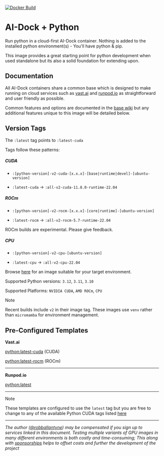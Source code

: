 [![Docker Build](https://github.com/ai-dock/python/actions/workflows/docker-build.yml/badge.svg)](https://github.com/ai-dock/python/actions/workflows/docker-build.yml)

# AI-Dock + Python

Run python in a cloud-first AI-Dock container. Nothing is added to the installed python environment(s) - You'll have python & pip.

This image provides a great starting point for python development when used standalone but its also a solid foundation for extending upon.


## Documentation

All AI-Dock containers share a common base which is designed to make running on cloud services such as [vast.ai](https://link.ai-dock.org/vast.ai) and [runpod.io](https://link.ai-dock.org/runpod.io) as straightforward and user friendly as possible.

Common features and options are documented in the [base wiki](https://github.com/ai-dock/base-image/wiki) but any additional features unique to this image will be detailed below.


## Version Tags

The `:latest` tag points to `:latest-cuda`

Tags follow these patterns:

##### _CUDA_
- `:[python-version]-v2-cuda-[x.x.x]-[base|runtime|devel]-[ubuntu-version]`

- `:latest-cuda` &rarr; `:all-v2-cuda-11.8.0-runtime-22.04`

##### _ROCm_
- `:[python-version]-v2-rocm-[x.x.x]-[core|runtime]-[ubuntu-version]`

- `:latest-rocm` &rarr; `:all-v2-rocm-5.7-runtime-22.04`

ROCm builds are experimental. Please give feedback.

##### _CPU_
- `:[python-version]-v2-cpu-[ubuntu-version]`

- `:latest-cpu` &rarr; `:all-v2-cpu-22.04`

Browse [here](https://github.com/ai-dock/python/pkgs/container/python) for an image suitable for your target environment.

Supported Python versions: `3.12`, `3.11`, `3.10`

Supported Platforms: `NVIDIA CUDA`, `AMD ROCm`, `CPU`

>[!NOTE]  
>Recent builds include `v2` in their image tag.  These images use `venv` rather than `micromamba` for environment management.



## Pre-Configured Templates

**Vast.​ai**

[python:latest-cuda](https://link.ai-dock.org/template-vast-python) (CUDA)

[python:latest-rocm](https://link.ai-dock.org/template-vast-python-rocm) (ROCm)

---

**Runpod.​io**

[python:latest](https://link.ai-dock.org/template-runpod-python)

---

>[!NOTE]  
>These templates are configured to use the `latest` tag but you are free to change to any of the available Python CUDA tags listed [here](https://github.com/ai-dock/python/pkgs/container/python)

---

_The author ([@robballantyne](https://github.com/robballantyne)) may be compensated if you sign up to services linked in this document. Testing multiple variants of GPU images in many different environments is both costly and time-consuming; This along with [sponsorships](https://github.com/sponsors/ai-dock) helps to offset costs and further the development of the project_

